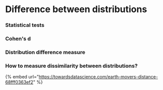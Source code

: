# Difference between distributions

### Statistical tests





### Cohen's d



### Distribution difference measure



### How to measure dissimilarity between distributions? 

{% embed url="https://towardsdatascience.com/earth-movers-distance-68fff0363ef2" %}





